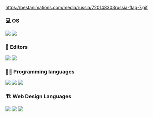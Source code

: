 https://bestanimations.com/media/russia/720148303russia-flag-7.gif

### 💻 OS
![](https://img.shields.io/badge/Ubuntu-E95420.svg?logo=Ubuntu&logoColor=black)
![](https://img.shields.io/badge/Windows-0078D6.svg?logo=Windows&logoColor=black)

### 📝 Editors
![](https://img.shields.io/badge/Visual%20Studio%20Code-0078d7.svg?logo=visual-studio-code&logoColor=white)
![](https://img.shields.io/badge/Visual%20Studio-5C2D91.svg?logo=visualstudio&logoColor=white)

### 👨‍💻 Programming languages
![](https://img.shields.io/badge/Python-31A8FF.svg?logo=python&logoColor=white)
![](https://img.shields.io/badge/PowerShell-5391FE.svg?logo=powershell&logoColor=white)
![](https://img.shields.io/badge/Bash-121011.svg?logo=gnu-bash&logoColor=white)

### 🏗️ Web Design Languages
![](https://img.shields.io/badge/HTML-E34F26.svg?logo=html5&logoColor=white)
![](https://img.shields.io/badge/CSS-1572B6.svg?logo=css3&logoColor=white)
![](https://img.shields.io/badge/Bootstrap-7952B3.svg?logo=bootstrap&logoColor=white)


<!-- ### 🧰 Frameworks and libraries
![](https://img.shields.io/badge/Django-0C9D58.svg?logo=Django&logoColor=white) -->


<!-- ### 🗄️ Databases 
![](https://img.shields.io/badge/PostgreSQL-4169E1.svg?logo=postgresql&logoColor=white)
![](https://img.shields.io/badge/MySQL-4479A1.svg?logo=mysql&logoColor=white)
![](https://img.shields.io/badge/SQLite-003B57.svg?logo=SQLite&logoColor=white) -->

<!-- ### ☁️ Cloud hosting
![](https://img.shields.io/badge/DigitalOcean-0080FF.svg?logo=DigitalOcean&logoColor=white)
![](https://img.shields.io/badge/RaspberryPi-A22846.svg?logo=RaspberryPi&logoColor=white) -->

<!-- ### ⚙️ Tools
![](https://img.shields.io/badge/Terminal-4D4D4D.svg?logo=WindowsTerminal&logoColor=white)
![](https://img.shields.io/badge/Git-F05032.svg?logo=Git&logoColor=white")
![](https://img.shields.io/badge/Stack%20Overflow-F58025?logo=stackoverflow&logoColor=white)
![](https://img.shields.io/badge/AnyDesk-EF443B?logo=AnyDesk&logoColor=white)
![](https://img.shields.io/badge/WireGuard-88171A?logo=WireGuard&logoColor=white)
![](https://img.shields.io/badge/npm-CB3837?logo=npm&logoColor=white)
![](https://img.shields.io/badge/PyPI-3775A9?logo=PyPI&logoColor=white) -->
